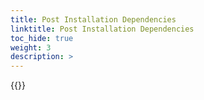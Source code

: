 ```yaml
---
title: Post Installation Dependencies
linktitle: Post Installation Dependencies 
toc_hide: true
weight: 3
description: >
--- 
```


{{<include file="content/v1/getting-started/installation/helm/modules/observability/_index.md" hideClasses="1,3,4">}}
